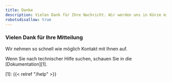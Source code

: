 ```yaml
---
title: Danke
description: Vielen Dank für Ihre Nachricht. Wir werden uns in Kürze mit Ihnen in Verbindung setzen
robotsdisallow: true
---
```


### Vielen Dank für Ihre Mitteilung

Wir nehmen so schnell wie möglich Kontakt mit Ihnen auf.

Wenn Sie nach technischer Hilfe suchen, schauen Sie in die [Dokumentation][1].

 [1]: {{< relref "/help" >}}
